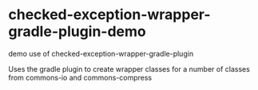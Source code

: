 # checked-exception-wrapper-gradle-plugin-demo
demo use of checked-exception-wrapper-gradle-plugin

Uses the gradle plugin to create wrapper classes for a number of classes from commons-io and commons-compress
